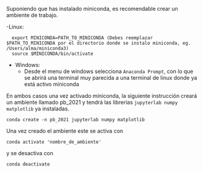 Suponiendo que has instalado miniconda, es recomendable crear un ambiente de trabajo. 

-Linux: 
```
  export MINICONDA=PATH_TO_MINICONDA (Debes reemplazar $PATH_TO_MINICONDA por el directorio donde se instalo miniconda, eg. /Users/alma/miniconda3)
  source $MINICONDA/bin/activate
``` 
- Windows:
  - Desde el menu de windows selecciona `Anaconda Prompt`, con lo que se abrirá una terminal muy parecida a una terminal de linux donde ya está activo miniconda

En ambos casos una vez activado miniconda, la siguiente instrucción creará un ambiente llamado pb_2021 y tendrá las librerias `jupyterlab numpy matplotlib` ya instaladas. 

`conda create -n pb_2021 jupyterlab numpy matplotlib`

Una vez creado el ambiente este se activa con

`conda activate 'nombre_de_ambiente'`

y se desactiva con 

`conda deactivate`
